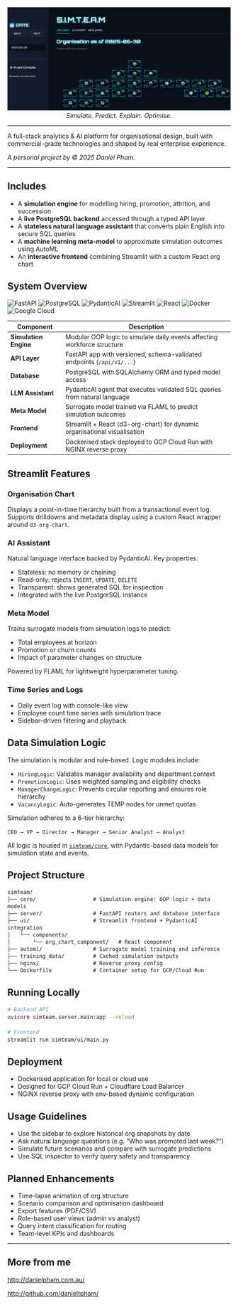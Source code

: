 <div align="center">
  <a href="https://simteam.danielpham.com.au/">
    <img src="docs/hero.png" alt="Pydantic AI">
  </a>
</div>
<div align="center">
  <em>Simulate. Predict. Explain. Optimise.</em>
</div>

---

A full-stack analytics & AI platform for organisational design, built with commercial-grade technologies and shaped by real enterprise experience. 

_A personal project by © 2025 Daniel Pham._

---

## Includes

* A **simulation engine** for modelling hiring, promotion, attrition, and succession
* A **live PostgreSQL backend** accessed through a typed API layer
* A **stateless natural language assistant** that converts plain English into secure SQL queries
* A **machine learning meta-model** to approximate simulation outcomes using AutoML
* An **interactive frontend** combining Streamlit with a custom React org chart

## System Overview

![FastAPI](https://img.shields.io/badge/FastAPI-05998B?style=for-the-badge\&logo=fastapi\&logoColor=white)
![PostgreSQL](https://img.shields.io/badge/PostgreSQL-336791?style=for-the-badge\&logo=postgresql\&logoColor=white)
![PydanticAI](https://img.shields.io/badge/Pydantic-9442FF?style=for-the-badge&logo=pydantic)
![Streamlit](https://img.shields.io/badge/Streamlit-FF4B4B?style=for-the-badge\&logo=streamlit\&logoColor=white)
![React](https://img.shields.io/badge/React-20232A?style=for-the-badge\&logo=react)
![Docker](https://img.shields.io/badge/Docker-2496ED?style=for-the-badge\&logo=docker&logoColor=white)
![Google Cloud](https://img.shields.io/badge/GCP-4285F4?style=for-the-badge\&logo=google-cloud\&logoColor=white)

| Component             | Description                                                                |
| --------------------- | -------------------------------------------------------------------------- |
| **Simulation Engine** | Modular OOP logic to simulate daily events affecting workforce structure   |
| **API Layer**         | FastAPI app with versioned, schema-validated endpoints (`/api/v1/...`)     |
| **Database**          | PostgreSQL with SQLAlchemy ORM and typed model access                      |
| **LLM Assistant**     | PydanticAI agent that executes validated SQL queries from natural language |
| **Meta Model**        | Surrogate model trained via FLAML to predict simulation outcomes           |
| **Frontend**          | Streamlit + React (d3-org-chart) for dynamic organisational visualisation  |
| **Deployment**        | Dockerised stack deployed to GCP Cloud Run with NGINX reverse proxy        |

## Streamlit Features

### Organisation Chart

Displays a point-in-time hierarchy built from a transactional event log. Supports drilldowns and metadata display using a custom React wrapper around `d3-org-chart`.

### AI Assistant

Natural language interface backed by PydanticAI. Key properties:

* Stateless: no memory or chaining
* Read-only: rejects `INSERT`, `UPDATE`, `DELETE`
* Transparent: shows generated SQL for inspection
* Integrated with the live PostgreSQL instance

### Meta Model

Trains surrogate models from simulation logs to predict:

* Total employees at horizon
* Promotion or churn counts
* Impact of parameter changes on structure

Powered by FLAML for lightweight hyperparameter tuning.

### Time Series and Logs

* Daily event log with console-like view
* Employee count time series with simulation trace
* Sidebar-driven filtering and playback

## Data Simulation Logic

The simulation is modular and rule-based. Logic modules include:

* `HiringLogic`: Validates manager availability and department context
* `PromotionLogic`: Uses weighted sampling and eligibility checks
* `ManagerChangeLogic`: Prevents circular reporting and ensures role hierarchy
* `VacancyLogic`: Auto-generates TEMP nodes for unmet quotas

Simulation adheres to a 6-tier hierarchy:

`CEO → VP → Director → Manager → Senior Analyst → Analyst`

All logic is housed in [`simteam/core`](simteam/core), with Pydantic-based data models for simulation state and events.


## Project Structure

```
simteam/
├── core/                  # Simulation engine: OOP logic + data models
├── server/                # FastAPI routers and database interface
├── ui/                    # Streamlit frontend + PydanticAI integration
│   └── components/
│       └── org_chart_component/   # React component
├── automl/                # Surrogate model training and inference
├── training_data/         # Cached simulation outputs
├── nginx/                 # Reverse proxy config
└── Dockerfile             # Container setup for GCP/Cloud Run
```

## Running Locally

```bash
# Backend API
uvicorn simteam.server.main:app --reload

# Frontend
streamlit run simteam/ui/main.py
```

## Deployment

* Dockerised application for local or cloud use
* Designed for GCP Cloud Run + Cloudflare Load Balancer
* NGINX reverse proxy with env-based dynamic configuration

## Usage Guidelines

* Use the sidebar to explore historical org snapshots by date
* Ask natural language questions (e.g. “Who was promoted last week?”)
* Simulate future scenarios and compare with surrogate predictions
* Use SQL inspector to verify query safety and transparency

## Planned Enhancements

* Time-lapse animation of org structure
* Scenario comparison and optimisation dashboard
* Export features (PDF/CSV)
* Role-based user views (admin vs analyst)
* Query intent classification for routing
* Team-level KPIs and dashboards

---

## More from me

http://danielpham.com.au/

http://github.com/danieltpham/